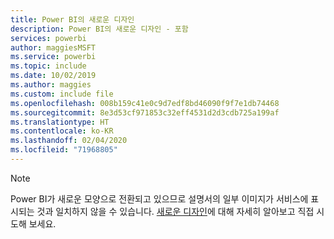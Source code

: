 ```yaml
---
title: Power BI의 새로운 디자인
description: Power BI의 새로운 디자인 - 포함
services: powerbi
author: maggiesMSFT
ms.service: powerbi
ms.topic: include
ms.date: 10/02/2019
ms.author: maggies
ms.custom: include file
ms.openlocfilehash: 008b159c41e0c9d7edf8bd46090f9f7e1db74468
ms.sourcegitcommit: 8e3d53cf971853c32eff4531d2d3cdb725a199af
ms.translationtype: HT
ms.contentlocale: ko-KR
ms.lasthandoff: 02/04/2020
ms.locfileid: "71968805"
---
```

> [!NOTE]
> Power BI가 새로운 모양으로 전환되고 있으므로 설명서의 일부 이미지가 서비스에 표시되는 것과 일치하지 않을 수 있습니다. [새로운 디자인](../service-new-look.md)에 대해 자세히 알아보고 직접 시도해 보세요.
